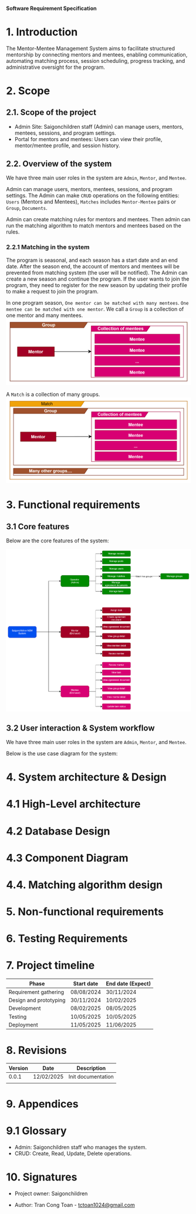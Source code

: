 #### Software Requirement Specification

# 1. Introduction

The Mentor-Mentee Management System aims to facilitate structured mentorship by connecting mentors and mentees, enabling communication,
automating matching process, session scheduling, progress tracking, and administrative oversight for the program.

# 2. Scope

## 2.1. Scope of the project

- Admin Site: Saigonchildren staff (Admin) can manage users, mentors, mentees, sessions, and program settings.
- Portal for mentors and mentees: Users can view their profile, mentor/mentee profile, and session history.

## 2.2. Overview of the system

We have three main user roles in the system are `Admin`, `Mentor`, and `Mentee`.

Admin can manage users, mentors, mentees, sessions, and program settings. The Admin can make `CRUD` operations on the following entities: `Users` (Mentors and Mentees), `Matches` includes `Mentor-Mentee` pairs or `Group`, `Documents`.

Admin can create matching rules for mentors and mentees. Then admin can run the matching algorithm to match mentors and mentees based on the rules.

### 2.2.1 Matching in the system

The program is seasonal, and each season has a start date and an end date. After the season end, the account of mentors and mentees will be prevented from matching system (the user will be notified). The Admin can create a new season and continue the program. If the user wants to join the program, they need to register for the new season by updating their profile to make a request to join the program.

In one program season, `One mentor can be matched with many mentees`. `One mentee can be matched with one mentor`. We call a `Group` is a collection of one mentor and many mentees.
![A group collection of one mentor and many mentees](./assets/diagrams/group.png)

A `Match` is a collection of many groups.
![A match collection of many groups](./assets/diagrams/match.png)

# 3. Functional requirements

## 3.1 Core features

Below are the core features of the system:

![Feature breakdown](./assets/diagrams/feature_breakdown.png)

## 3.2 User interaction & System workflow

We have three main user roles in the system are `Admin`, `Mentor`, and `Mentee`.

Below is the use case diagram for the system:


# 4. System architecture & Design

# 4.1 High-Level architecture

# 4.2 Database Design

# 4.3 Component Diagram

# 4.4. Matching algorithm design

# 5. Non-functional requirements

# 6. Testing Requirements

# 7. Project timeline

| Phase | Start date | End date (Expect) |
| --- | --- | --- |
| Requirement gathering | 08/08/2024 | 30/11/2024 |
| Design and prototyping | 30/11/2024 | 10/02/2025 |
| Development | 08/02/2025 | 08/05/2025 |
| Testing | 10/05/2025 | 10/05/2025 |
| Deployment | 11/05/2025 | 11/06/2025 |


# 8. Revisions

| Version | Date | Description |
| --- | --- | --- |
| 0.0.1 | 12/02/2025 | Init documentation |
|  |  |  |

# 9. Appendices

# 9.1 Glossary

- Admin: Saigonchildren staff who manages the system.
- CRUD: Create, Read, Update, Delete operations.

# 10. Signatures

- Project owner: Saigonchildren

- Author: Tran Cong Toan - tctoan1024@gmail.com